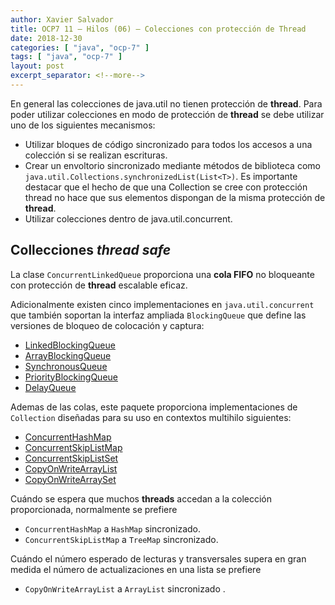 ```yaml
---
author: Xavier Salvador
title: OCP7 11 – Hilos (06) – Colecciones con protección de Thread	
date: 2018-12-30
categories: [ "java", "ocp-7" ]
tags: [ "java", "ocp-7" ]
layout: post
excerpt_separator: <!--more-->
---
```


En general las colecciones de java.util no tienen protección de **thread**. Para poder utilizar colecciones en modo de protección de **thread** se debe utilizar uno de los siguientes mecanismos:

* Utilizar bloques de código sincronizado para todos los accesos a una colección si se realizan escrituras.
* Crear un envoltorio sincronizado mediante métodos de biblioteca  como `java.util.Collections.synchronizedList(List<T>)`. 
Es importante destacar que el hecho de que una Collection se cree con protección thread no hace que sus elementos dispongan de la misma protección de **thread**.
* Utilizar colecciones dentro de java.util.concurrent.

<!--more-->

## Collecciones _thread safe_

La clase `ConcurrentLinkedQueue` proporciona una **cola FIFO** no bloqueante con protección de **thread** escalable eficaz.

Adicionalmente existen cinco implementaciones en `java.util.concurrent` que también soportan la interfaz ampliada `BlockingQueue` que define las versiones de bloqueo de colocación y captura:

* [LinkedBlockingQueue](https://docs.oracle.com/javase/7/docs/api/java/util/concurrent/LinkedBlockingQueue.html)
* [ArrayBlockingQueue](https://docs.oracle.com/javase/7/docs/api/java/util/concurrent/ArrayBlockingQueue.html)
* [SynchronousQueue](https://docs.oracle.com/javase/8/docs/api/java/util/concurrent/SynchronousQueue.html)
* [PriorityBlockingQueue](https://docs.oracle.com/javase/8/docs/api/java/util/concurrent/PriorityBlockingQueue.html)
* [DelayQueue](https://docs.oracle.com/javase/7/docs/api/java/util/concurrent/DelayQueue.html)

Ademas de las colas, este paquete proporciona implementaciones de `Collection` diseñadas para su uso  en contextos multihilo siguientes:

* [ConcurrentHashMap](https://docs.oracle.com/javase/7/docs/api/java/util/concurrent/ConcurrentHashMap.html)
* [ConcurrentSkipListMap](https://docs.oracle.com/javase/7/docs/api/java/util/concurrent/ConcurrentSkipListMap.html)
* [ConcurrentSkipListSet](https://docs.oracle.com/javase/7/docs/api/java/util/concurrent/ConcurrentSkipListSet.html)
* [CopyOnWriteArrayList](https://docs.oracle.com/javase/7/docs/api/java/util/concurrent/CopyOnWriteArrayList.html)
* [CopyOnWriteArraySet](https://docs.oracle.com/javase/7/docs/api/java/util/concurrent/CopyOnWriteArraySet.html)

Cuándo se espera que muchos **threads** accedan a la colección proporcionada, normalmente se prefiere

* `ConcurrentHashMap` a `HashMap` sincronizado.
* `ConcurrentSkipListMap` a `TreeMap` sincronizado.

Cuándo el número esperado de lecturas y transversales supera en gran medida el número de actualizaciones en una lista se prefiere

* `CopyOnWriteArrayList` a `ArrayList` sincronizado .